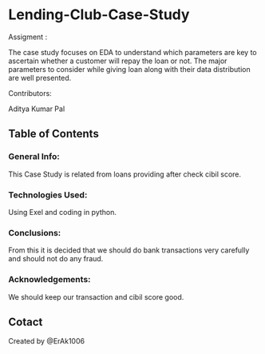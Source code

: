 # Lending-Club-Case-Study
Assigment : 

The case study focuses on EDA to understand which parameters are key to ascertain whether a customer will repay the loan or not. The major parameters to consider while giving loan along with their data distribution are well presented.

Contributors:

Aditya Kumar Pal

## Table of Contents
### General Info:
This Case Study is related from loans providing after check cibil score.

### Technologies Used:
Using Exel and coding in python.

### Conclusions:
From this it is decided that we should do bank transactions very carefully and should not do any fraud.

### Acknowledgements:
We should keep our transaction and cibil score good.

## Cotact
Created by @ErAk1006
